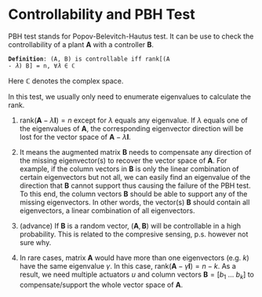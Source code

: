 # Controllability and PBH Test

PBH test stands for Popov-Belevitch-Hautus test. It can be use to check the controllability of a plant $\mathbf{A}$ with a controller $\mathbf{B}$.

<code>**Definition**: 
(A, B) is controllable iff rank[(A - $\lambda$) B] = n, $\forall \lambda \in \mathbb{C}$ </code>

Here $\mathbb{C}$ denotes the complex space. 

In this test, we usually only need to enumerate eigenvalues to calculate the rank. 

1. $\text{rank}(\mathbf{A} - \lambda \mathbf{I}) = n$ except for $\lambda$ equals any eigenvalue. If $\lambda$ equals one of the eigenvalues of $\mathbf{A}$, the corresponding eigenvector direction  will be lost for the vector space of $\mathbf{A} - \lambda \mathbf{I}$.

2. It means the augmented matrix $\mathbf{B}$ needs to compensate any direction of the missing eigenvector(s) to recover the vector space of $\mathbf{A}$. 
For example, if the column vectors in $\mathbf{B}$ is only the linear combination of certain eigenvectors but not all, we can easily find an eigenvalue of the direction that $\mathbf{B}$ cannot support thus causing the failure of the PBH test. 
To this end, the column vectors $\mathbf{B}$ should be able to support any of the missing eigenvectors. In other words, the vector(s) $\mathbf{B}$ should contain all eigenvectors, a linear combination of all eigenvectors. 

3. (advance) If $\mathbf{B}$ is a random vector, $(\mathbf{A}, \mathbf{B})$ will be controllable in a high probability. This is related to the compresive sensing, p.s. however not sure why.

4. In rare cases, matrix $\mathbf{A}$ would have more than one eigenvectors (e.g. $k$) have the same eigenvalue $\gamma$. In this case, $\text{rank}(\mathbf{A} - \gamma \mathbf{I}) = n - k$. As a result, we need multiple actuators $u$ and column vectors $\mathbf{B} = [b_1~\dots~b_k]$  to compensate/support the whole vector space of $\mathbf{A}$. 
